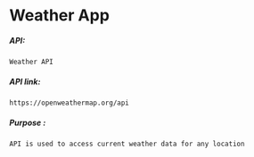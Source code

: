 # Weather App

##### API:

    Weather API

##### API link:

    https://openweathermap.org/api

##### Purpose :

    API is used to access current weather data for any location
